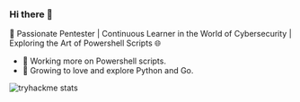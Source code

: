 ### Hi there 👋

🔎 Passionate Pentester | Continuous Learner in the World of Cybersecurity | Exploring the Art of Powershell Scripts 🌐

- 🔭 Working more on Powershell scripts.
- 🌱 Growing to love and explore Python and Go.

![tryhackme stats](https://raw.githubusercontent.com/Mirage007/Mirage007.png/master/assets/thm_propic.png)





<!--
**Miragle-Hub/Miragle-Hub** is a ✨ _special_ ✨ repository because its `README.md` (this file) appears on your GitHub profile.

Here are some ideas to get you started:

- 🔭 Working more on Powershell scripts.
- 🌱 Growing to love and explore Python and Go.
- 👯 I’m looking to collaborate on ...
- 🤔 I’m looking for help with ...
- 💬 Ask me about ...
- 📫 How to reach me: ...
- 😄 Pronouns: ...
- ⚡ Fun fact: ...
-->
